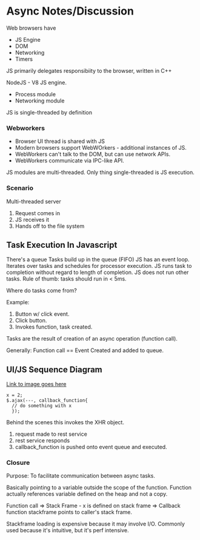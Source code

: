 # Async Notes/Discussion 

Web browsers have
- JS Engine
- DOM
- Networking
- Timers

JS primarily delegates responsibiity to the browser, written in C++

NodeJS - V8 JS engine.
- Process module
- Networking module

JS is single-threaded by definition

### Webworkers

- Browser UI thread is shared with JS
- Modern browsers support WebWOrkers - additional instances of JS.
- WebWorkers can't talk to the DOM, but can use network APIs.
- WebWorkers communicate via IPC-like API.

JS modules are multi-threaded. Only thing single-threaded is JS execution.

### Scenario

Multi-threaded server
1. Request comes in
2. JS receives it
3. Hands off to the file system
 
## Task Execution In Javascript

There's a queue
Tasks build up in the queue (FIFO)
JS has an event loop.
Iterates over tasks and schedules for processor execution.
JS runs task to completion without regard to length of completion.
JS does not run other tasks.
Rule of thumb: tasks should run in < 5ms.

Where do tasks come from?

Example: 
1. Button w/ click event.
2. Click button.
3. Invokes function, task created.

 Tasks are the result of creation of an async operation (function call).
 
 Generally: Function call == Event Created and added to queue.

## UI/JS Sequence Diagram

[Link to image goes here]()

    x = 2;
    $.ajax(---, callback_function{
      // do something with x
      });
      
Behind the scenes this invokes the XHR object.
  1. request made to rest service
  2. rest service responds
  3. callback_function is pushed onto event queue and executed.
  

### Closure 

Purpose: To facilitate communication between async tasks.

Basically pointing to a variable outside the scope of the function. 
Function actually references variable defined on the heap and not a copy.

Function call => Stack Frame - x is defined on stack frame => Callback function stackframe points to caller's stack frame.

Stackframe loading is expensive because it may involve I/O. 
Commonly used because it's intuitive, but it's perf intensive.





